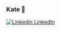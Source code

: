 ### Kate :wave: 

[![Linkedin](https://i.stack.imgur.com/gVE0j.png&link=https://www.linkedin/kate-mcgee.com/) LinkedIn](https://www.linkedin/kate-mcgee.com/)

<!--
**KateAnn19/kateann19** is a ✨ _special_ ✨ repository because its `README.md` (this file) appears on your GitHub profile.

Here are some ideas to get you started:

- 🔭 I’m currently working on ...
- 🌱 I’m currently learning ...
- 👯 I’m looking to collaborate on ...
- 🤔 I’m looking for help with ...
- 💬 Ask me about ...
- 📫 How to reach me: ...
- 😄 Pronouns: ...
- ⚡ Fun fact: ...
-->
